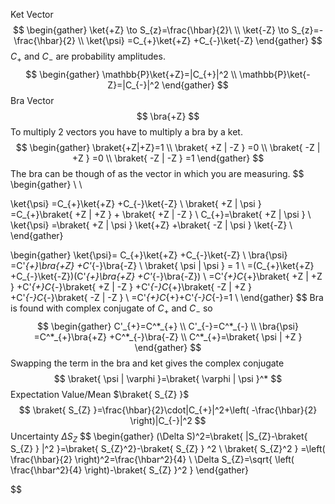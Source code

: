 Ket Vector
$$
\begin{gather}
\ket{+Z} \to S_{z}=\frac{\hbar}{2}\ \\
\ket{-Z} \to S_{z}=-\frac{\hbar}{2} \\
\ket{\psi} =C_{+}\ket{+Z} +C_{-}\ket{-Z} 
\end{gather}
$$
$C_{+}$ and $C_{-}$ are probability amplitudes.
$$
\begin{gather}
\mathbb{P}\ket{+Z}=|C_{+}|^2 \\
\mathbb{P}\ket{-Z}=|C_{-}|^2 
\end{gather}
$$
Bra Vector
$$
\bra{+Z}  
$$
To multiply 2 vectors you have to multiply a bra by a ket.
$$
\begin{gather}
\braket{+Z|+Z}=1  \\
\braket{ +Z | -Z } =0 \\
\braket{ -Z | +Z } =0  \\
\braket{ -Z | -Z } =1
\end{gather}
$$
The bra can be though of as the vector in which you are measuring.
$$
\begin{gather} \\ \\

\ket{\psi} =C_{+}\ket{+Z} +C_{-}\ket{-Z} \\
\braket{ +Z | \psi } =C_{+}\braket{ +Z | +Z } + \braket{ +Z | -Z }  \\
 C_{+}=\braket{ +Z | \psi } \\
\ket{\psi} =\braket{ +Z | \psi } \ket{+Z} +\braket{ -Z | \psi } \ket{-Z} \\ 
\end{gather}

$$
$$
\begin{gather}
\ket{\psi}= C_{+}\ket{+Z} +C_{-}\ket{-Z} \\
\bra{\psi} =C'_{+}\bra{+Z} +C'_{-}\bra{-Z}   \\
\braket{ \psi | \psi } = 1  \\
=(C_{+}\ket{+Z} +C_{-}\ket{-Z})(C'_{+}\bra{+Z} +C'_{-}\bra{-Z}) \\
=C'_{+}C_{+}\braket{ +Z | +Z } +C'_{+}C_{-}\braket{ +Z | -Z } +C'_{-}C_{+}\braket{ -Z | +Z } +C'_{-}C_{-}\braket{ -Z | -Z } \\
=C'_{+}C_{+}+C'_{-}C_{-}=1 \\ 
\end{gather}
$$
Bra is found with complex conjugate of $C_{+}$ and $C_{-}$ so
$$
\begin{gather}
C'_{+}=C^*_{+} \\
C'_{-}=C^*_{-} \\
\bra{\psi} =C^*_{+}\bra{+Z} +C^*_{-}\bra{-Z}  \\
C^*_{+}=\braket{ \psi | +Z } 
\end{gather}
$$
Swapping the term in the bra and ket gives the complex conjugate
$$
\braket{ \psi | \varphi }=\braket{ \varphi | \psi }^*  
$$
Expectation Value/Mean $\braket{ S_{Z} }$
$$
\braket{ S_{Z} }=\frac{\hbar}{2}\cdot|C_{+}|^2+\left( -\frac{\hbar}{2} \right)|C_{-}|^2
$$
Uncertainty $\Delta S_{Z}$
$$
\begin{gather}
(\Delta S)^2=\braket{ |S_{Z}-\braket{  S_{Z} } |^2 }=\braket{ S_{Z}^2}-\braket{  S_{Z} }   ^2 \\
\braket{ S_{Z}^2  } =\left( \frac{\hbar}{2} \right)^2=\frac{\hbar^2}{4} \\
\Delta S_{Z}=\sqrt{ \left( \frac{\hbar^2}{4} \right)-\braket{  S_{Z} }^2  }
\end{gather}

$$
